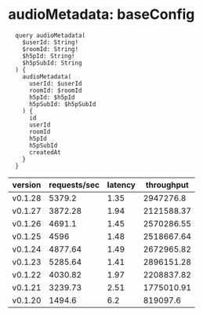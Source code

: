 # audioMetadata: baseConfig

```gql
  query audioMetadata(
    $userId: String!
    $roomId: String!
    $h5pId: String!
    $h5pSubId: String
  ) {
    audioMetadata(
      userId: $userId
      roomId: $roomId
      h5pId: $h5pId
      h5pSubId: $h5pSubId
    ) {
      id
      userId
      roomId
      h5pId
      h5pSubId
      createdAt
    }
  }
```

| version | requests/sec | latency | throughput |
| ------- | ------------ | ------- | ---------- |
| v0.1.28 | 5379.2       | 1.35    | 2947276.8  |
| v0.1.27 | 3872.28      | 1.94    | 2121588.37 |
| v0.1.26 | 4691.1       | 1.45    | 2570286.55 |
| v0.1.25 | 4596         | 1.48    | 2518667.64 |
| v0.1.24 | 4877.64      | 1.49    | 2672965.82 |
| v0.1.23 | 5285.64      | 1.41    | 2896151.28 |
| v0.1.22 | 4030.82      | 1.97    | 2208837.82 |
| v0.1.21 | 3239.73      | 2.51    | 1775010.91 |
| v0.1.20 | 1494.6       | 6.2     | 819097.6   |